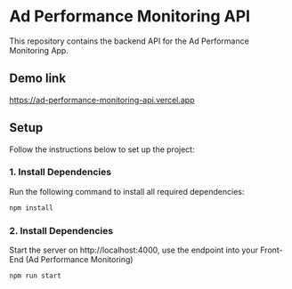 # Ad Performance Monitoring API

This repository contains the backend API for the Ad Performance Monitoring App.

## Demo link

https://ad-performance-monitoring-api.vercel.app

## Setup

Follow the instructions below to set up the project:

### 1. Install Dependencies

Run the following command to install all required dependencies:

```bash
npm install
```

### 2. Install Dependencies

Start the server on http://localhost:4000, use the endpoint into your Front-End (Ad Performance Monitoring)

```bash
npm run start
```
